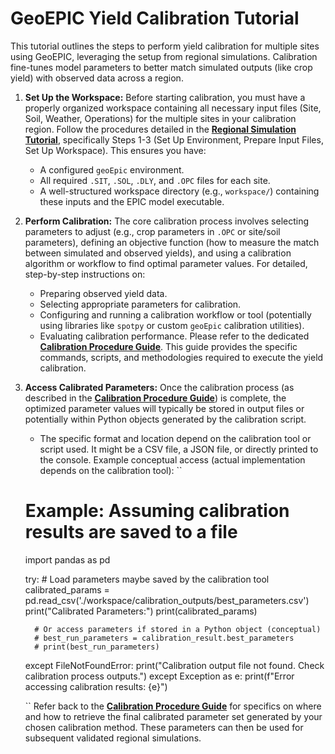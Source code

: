 # GeoEPIC Yield Calibration Tutorial

This tutorial outlines the steps to perform yield calibration for multiple sites using GeoEPIC, leveraging the setup from regional simulations. Calibration fine-tunes model parameters to better match simulated outputs (like crop yield) with observed data across a region.

1.  **Set Up the Workspace:**
    Before starting calibration, you must have a properly organized workspace containing all necessary input files (Site, Soil, Weather, Operations) for the multiple sites in your calibration region. Follow the procedures detailed in the **[Regional Simulation Tutorial](link-to-regional-simulation-tutorial)**, specifically Steps 1-3 (Set Up Environment, Prepare Input Files, Set Up Workspace). This ensures you have:
    *   A configured `geoEpic` environment.
    *   All required `.SIT`, `.SOL`, `.DLY`, and `.OPC` files for each site.
    *   A well-structured workspace directory (e.g., `workspace/`) containing these inputs and the EPIC model executable.

2.  **Perform Calibration:**
    The core calibration process involves selecting parameters to adjust (e.g., crop parameters in `.OPC` or site/soil parameters), defining an objective function (how to measure the match between simulated and observed yields), and using a calibration algorithm or workflow to find optimal parameter values.
    For detailed, step-by-step instructions on:
    *   Preparing observed yield data.
    *   Selecting appropriate parameters for calibration.
    *   Configuring and running a calibration workflow or tool (potentially using libraries like `spotpy` or custom `geoEpic` calibration utilities).
    *   Evaluating calibration performance.
    Please refer to the dedicated **[Calibration Procedure Guide](link-to-calibration-procedure-guide)**. This guide provides the specific commands, scripts, and methodologies required to execute the yield calibration.

3.  **Access Calibrated Parameters:**
    Once the calibration process (as described in the **[Calibration Procedure Guide](link-to-calibration-procedure-guide)**) is complete, the optimized parameter values will typically be stored in output files or potentially within Python objects generated by the calibration script.
    *   The specific format and location depend on the calibration tool or script used. It might be a CSV file, a JSON file, or directly printed to the console. Example conceptual access (actual implementation depends on the calibration tool):
      ``
      # Example: Assuming calibration results are saved to a file
      import pandas as pd

      try:
          # Load parameters maybe saved by the calibration tool
          calibrated_params = pd.read_csv('./workspace/calibration_outputs/best_parameters.csv')
          print("Calibrated Parameters:")
          print(calibrated_params)

          # Or access parameters if stored in a Python object (conceptual)
          # best_run_parameters = calibration_result.best_parameters
          # print(best_run_parameters)

      except FileNotFoundError:
          print("Calibration output file not found. Check calibration process outputs.")
      except Exception as e:
          print(f"Error accessing calibration results: {e}")

      ``
    Refer back to the **[Calibration Procedure Guide](link-to-calibration-procedure-guide)** for specifics on where and how to retrieve the final calibrated parameter set generated by your chosen calibration method. These parameters can then be used for subsequent validated regional simulations.